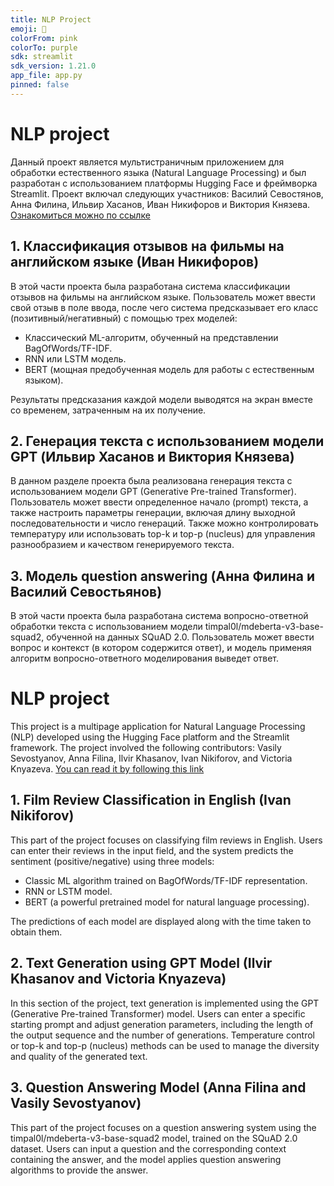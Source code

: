 ```yaml
---
title: NLP Project
emoji: 🐢
colorFrom: pink
colorTo: purple
sdk: streamlit
sdk_version: 1.21.0
app_file: app.py
pinned: false
---
```


# NLP project

Данный проект является мультистраничным приложением для обработки естественного языка (Natural Language Processing) и был разработан с использованием платформы Hugging Face и фреймворка Streamlit. Проект включал следующих участников: Василий Севостянов, Анна Филина, Ильвир Хасанов, Иван Никифоров и Виктория Князева.
[Ознакомиться можно по ссылке](https://huggingface.co/spaces/vasevooo/NLP_project)


## 1. Классификация отзывов на фильмы на английском языке (Иван Никифоров)

В этой части проекта была разработана система классификации отзывов на фильмы на английском языке. Пользователь может ввести свой отзыв в поле ввода, после чего система предсказывает его класс (позитивный/негативный) с помощью трех моделей:

* Классический ML-алгоритм, обученный на представлении BagOfWords/TF-IDF.
* RNN или LSTM модель.
* BERT (мощная предобученная модель для работы с естественным языком).

Результаты предсказания каждой модели выводятся на экран вместе со временем, затраченным на их получение.

## 2. Генерация текста с использованием модели GPT (Ильвир Хасанов и Виктория Князева)

В данном разделе проекта была реализована генерация текста с использованием модели GPT (Generative Pre-trained Transformer). Пользователь может ввести определенное начало (prompt) текста, а также настроить параметры генерации, включая длину выходной последовательности и число генераций. Также можно контролировать температуру или использовать top-k и top-p (nucleus) для управления разнообразием и качеством генерируемого текста.

## 3. Модель question answering (Анна Филина и Василий Севостьянов)

В этой части проекта была разработана система вопросно-ответной обработки текста с использованием модели timpal0l/mdeberta-v3-base-squad2, обученной на данных SQuAD 2.0. Пользователь может ввести вопрос и контекст (в котором содержится ответ), и модель применяя алгоритм вопросно-ответного моделирования выведет ответ.

# NLP project

This project is a multipage application for Natural Language Processing (NLP) developed using the Hugging Face platform and the Streamlit framework. The project involved the following contributors: Vasily Sevostyanov, Anna Filina, Ilvir Khasanov, Ivan Nikiforov, and Victoria Knyazeva.
[You can read it by following this link](https://huggingface.co/spaces/vasevooo/NLP_project)


## 1. Film Review Classification in English (Ivan Nikiforov)

This part of the project focuses on classifying film reviews in English. Users can enter their reviews in the input field, and the system predicts the sentiment (positive/negative) using three models:

* Classic ML algorithm trained on BagOfWords/TF-IDF representation.
* RNN or LSTM model.
* BERT (a powerful pretrained model for natural language processing).

The predictions of each model are displayed along with the time taken to obtain them.

## 2. Text Generation using GPT Model (Ilvir Khasanov and Victoria Knyazeva)

In this section of the project, text generation is implemented using the GPT (Generative Pre-trained Transformer) model. Users can enter a specific starting prompt and adjust generation parameters, including the length of the output sequence and the number of generations. Temperature control or top-k and top-p (nucleus) methods can be used to manage the diversity and quality of the generated text.

## 3. Question Answering Model (Anna Filina and Vasily Sevostyanov)

This part of the project focuses on a question answering system using the timpal0l/mdeberta-v3-base-squad2 model, trained on the SQuAD 2.0 dataset. Users can input a question and the corresponding context containing the answer, and the model applies question answering algorithms to provide the answer.